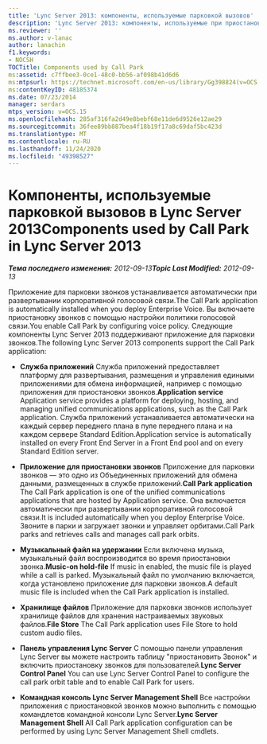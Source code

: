 ```yaml
---
title: 'Lync Server 2013: компоненты, используемые парковкой вызовов'
description: 'Lync Server 2013: компоненты, используемые при приостановке звонков.'
ms.reviewer: ''
ms.author: v-lanac
author: lanachin
f1.keywords:
- NOCSH
TOCTitle: Components used by Call Park
ms:assetid: c7ffbee3-0ce1-48c0-bb56-af098b41d6d6
ms:mtpsurl: https://technet.microsoft.com/en-us/library/Gg398824(v=OCS.15)
ms:contentKeyID: 48185374
ms.date: 07/23/2014
manager: serdars
mtps_version: v=OCS.15
ms.openlocfilehash: 285af316fa2d49e8bebf68e11de6d9526e12ae29
ms.sourcegitcommit: 36fee89bb887bea4f18b19f17a8c69daf5bc423d
ms.translationtype: MT
ms.contentlocale: ru-RU
ms.lasthandoff: 11/24/2020
ms.locfileid: "49398527"
---
```

# <a name="components-used-by-call-park-in-lync-server-2013"></a><span data-ttu-id="879d4-103">Компоненты, используемые парковкой вызовов в Lync Server 2013</span><span class="sxs-lookup"><span data-stu-id="879d4-103">Components used by Call Park in Lync Server 2013</span></span>

<div data-xmlns="http://www.w3.org/1999/xhtml">

<div class="topic" data-xmlns="http://www.w3.org/1999/xhtml" data-msxsl="urn:schemas-microsoft-com:xslt" data-cs="https://msdn.microsoft.com/">

<div data-asp="https://msdn2.microsoft.com/asp">



</div>

<div id="mainSection">

<div id="mainBody"><span data-ttu-id="879d4-104">

<span> </span></span><span class="sxs-lookup"><span data-stu-id="879d4-104">

<span> </span></span></span>

<span data-ttu-id="879d4-105">_**Тема последнего изменения:** 2012-09-13_</span><span class="sxs-lookup"><span data-stu-id="879d4-105">_**Topic Last Modified:** 2012-09-13_</span></span>

<span data-ttu-id="879d4-106">Приложение для парковки звонков устанавливается автоматически при развертывании корпоративной голосовой связи.</span><span class="sxs-lookup"><span data-stu-id="879d4-106">The Call Park application is automatically installed when you deploy Enterprise Voice.</span></span> <span data-ttu-id="879d4-107">Вы включаете приостановку звонков с помощью настройки политики голосовой связи.</span><span class="sxs-lookup"><span data-stu-id="879d4-107">You enable Call Park by configuring voice policy.</span></span> <span data-ttu-id="879d4-108">Следующие компоненты Lync Server 2013 поддерживают приложение для парковки звонков.</span><span class="sxs-lookup"><span data-stu-id="879d4-108">The following Lync Server 2013 components support the Call Park application:</span></span>

  - <span data-ttu-id="879d4-109">**Служба приложений**   Служба приложений предоставляет платформу для развертывания, размещения и управления едиными приложениями для обмена информацией, например с помощью приложения для приостановки звонков.</span><span class="sxs-lookup"><span data-stu-id="879d4-109">**Application service**   Application service provides a platform for deploying, hosting, and managing unified communications applications, such as the Call Park application.</span></span> <span data-ttu-id="879d4-110">Служба приложений устанавливается автоматически на каждый сервер переднего плана в пуле переднего плана и на каждом сервере Standard Edition.</span><span class="sxs-lookup"><span data-stu-id="879d4-110">Application service is automatically installed on every Front End Server in a Front End pool and on every Standard Edition server.</span></span>

  - <span data-ttu-id="879d4-111">**Приложение для приостановки звонков**   Приложение для парковки звонков — это одно из Объединенных приложений для обмена данными, размещенных в службе приложений.</span><span class="sxs-lookup"><span data-stu-id="879d4-111">**Call Park application**   The Call Park application is one of the unified communications applications that are hosted by Application service.</span></span> <span data-ttu-id="879d4-112">Она включается автоматически при развертывании корпоративной голосовой связи.</span><span class="sxs-lookup"><span data-stu-id="879d4-112">It is included automatically when you deploy Enterprise Voice.</span></span> <span data-ttu-id="879d4-113">Звоните в парки и загружает звонки и управляет орбитами.</span><span class="sxs-lookup"><span data-stu-id="879d4-113">Call Park parks and retrieves calls and manages call park orbits.</span></span>

  - <span data-ttu-id="879d4-114">**Музыкальный файл на удержании**   Если включена музыка, музыкальный файл воспроизводится во время приостановки звонка.</span><span class="sxs-lookup"><span data-stu-id="879d4-114">**Music-on hold-file**   If music in enabled, the music file is played while a call is parked.</span></span> <span data-ttu-id="879d4-115">Музыкальный файл по умолчанию включается, когда установлено приложение для парковки звонков.</span><span class="sxs-lookup"><span data-stu-id="879d4-115">A default music file is included when the Call Park application is installed.</span></span>

  - <span data-ttu-id="879d4-116">**Хранилище файлов**   Приложение для парковки звонков использует хранилище файлов для хранения настраиваемых звуковых файлов.</span><span class="sxs-lookup"><span data-stu-id="879d4-116">**File Store**   The Call Park application uses File Store to hold custom audio files.</span></span>

  - <span data-ttu-id="879d4-117">**Панель управления Lync Server**   С помощью панели управления Lync Server вы можете настроить таблицу "приостановить Звонок" и включить приостановку звонков для пользователей.</span><span class="sxs-lookup"><span data-stu-id="879d4-117">**Lync Server Control Panel**   You can use Lync Server Control Panel to configure the call park orbit table and to enable Call Park for users.</span></span>

  - <span data-ttu-id="879d4-118">**Командная консоль Lync Server Management Shell**   Все настройки приложения с приостановкой звонков можно выполнить с помощью командлетов командной консоли Lync Server.</span><span class="sxs-lookup"><span data-stu-id="879d4-118">**Lync Server Management Shell**   All Call Park application configuration can be performed by using Lync Server Management Shell cmdlets.</span></span>

<span data-ttu-id="879d4-119"></div>

<span> </span>

</div>

</div>

</span><span class="sxs-lookup"><span data-stu-id="879d4-119"></div>

<span> </span>

</div>

</div>

</span></span></div>

